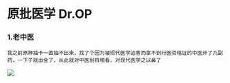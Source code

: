 # 原批医学    Dr.OP


### 1.老中医    

```
我之前原神抽卡一直抽不出来，找了个因为被现代医学迫害而拿不到行医资格证的中医开了几副药，一下子就出金了，从此就对中医刮目相看，对现代医学之以鼻了
```

![](https://github.com/DreamingCats/miHoYoJokes/raw/main/genshitjokes/原批眼科病例/老中医.jpg)

